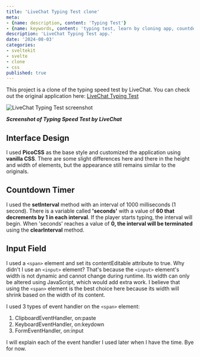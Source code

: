 ```yaml
---
title: 'LiveChat Typing Test clone'
meta:
- {name: description, content: 'Typing Test'}
- {name: keywords, content: 'typing test, learn by cloning app, countdown, randomWords pakcage'}
description: 'LiveChat Typing Test app.'
date: '2024-08-03'
categories:
- sveltekit
- svelte
- clone
- css
published: true
---
```


<script>
	import image01 from '$lib/posts/livechat-typing-test-clone/LiveChat typing test.png';
</script>

This project is a clone of the typing speed test by LiveChat. You can check out the original application here: [LiveChat Typing Test](https://www.livechat.com/typing-speed-test/#/)

<img alt="LiveChat Typing Test screenshot" src={image01} />

__*Screenshot of Typing Speed Test by LiveChat*__

## Interface Design
I used __PicoCSS__ as the base style and customized the application using __vanilla CSS__. There are some slight differences here and there in the height and width of elements, but the appearance still remains similar to the originals.

## Countdown Timer
I used the __setInterval__ method with an interval of 1000 milliseconds (1 second). There is a variable called __'seconds'__ with a value of __60 that decrements by 1 in each interval__. If the player starts typing, the interval will begin. When 'seconds' reaches a value of __0, the interval will be terminated__ using the __clearInterval__ method.

## Input Field

I used a `<span>` element and set its contentEditable attribute to true. Why didn't I use an `<input>` element? That's because the `<input>` element's width is not dynamic and cannot change during runtime. Its width can only be altered using JavaScript, which would add extra work. I believe that using the `<span>` element is the best choice here because its width will shrink based on the width of its content.

I used 3 types of event handler on the `<span>` element:
1. ClipboardEventHandler, on:paste
2. KeyboardEventHandler, on:keydown
3. FormEventHandler, on:input

I will explain each of the event handler I used later when I have the time. Bye for now.